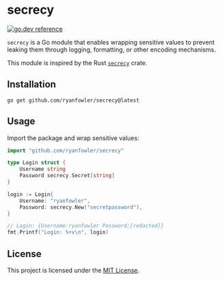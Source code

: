 # secrecy

[![go.dev reference](https://img.shields.io/badge/go.dev-reference-007d9c?logo=go&logoColor=white&style=flat-square)](https://pkg.go.dev/github.com/ryanfowler/secrecy)

`secrecy` is a Go module that enables wrapping sensitive values to prevent
leaking them through logging, formatting, or other encoding mechanisms.

This module is inspired by the Rust [`secrecy`](https://docs.rs/secrecy/latest/secrecy/) crate.

## Installation

```
go get github.com/ryanfowler/secrecy@latest
```

## Usage

Import the package and wrap sensitive values:

```go
import "github.com/ryanfowler/secrecy"

type Login struct {
    Username string
    Password secrecy.Secret[string]
}

login := Login{
    Username: "ryanfowler",
    Password: secrecy.New("secretpassword"),
}

// Login: {Username:ryanfowler Password:[redacted]}
fmt.Printf("Login: %+v\n", login)
```

## License

This project is licensed under the [MIT License](LICENSE).
